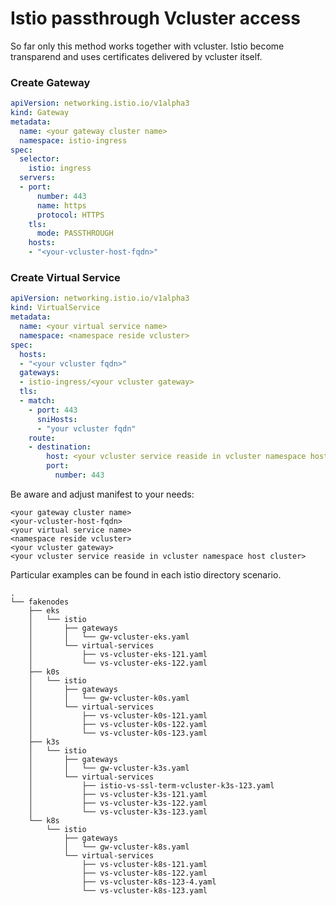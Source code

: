 # Istio passthrough Vcluster access
So far only this method works together with vcluster. Istio become transparend and uses
certificates delivered by vcluster itself.


### Create Gateway
```yaml
apiVersion: networking.istio.io/v1alpha3
kind: Gateway
metadata:
  name: <your gateway cluster name>
  namespace: istio-ingress
spec:
  selector:
    istio: ingress
  servers:
  - port:
      number: 443
      name: https
      protocol: HTTPS
    tls:
      mode: PASSTHROUGH
    hosts:
    - "<your-vcluster-host-fqdn>"
```


### Create Virtual Service
```yaml
apiVersion: networking.istio.io/v1alpha3
kind: VirtualService
metadata:
  name: <your virtual service name>
  namespace: <namespace reside vcluster>
spec:
  hosts:
  - "<your vcluster fqdn>"
  gateways:
  - istio-ingress/<your vcluster gateway>
  tls:
  - match:
    - port: 443
      sniHosts:
      - "your vcluster fqdn"
    route:
    - destination:
        host: <your vcluster service reaside in vcluster namespace host cluster>
        port:
          number: 443
```

Be aware and adjust manifest to your needs:

```console
<your gateway cluster name>
<your-vcluster-host-fqdn>
<your virtual service name>
<namespace reside vcluster>
<your vcluster gateway>
<your vcluster service reaside in vcluster namespace host cluster>
```

Particular examples can be found in each istio directory scenario.

```
.
└── fakenodes
    ├── eks
    │   └── istio
    │       ├── gateways
    │       │   └── gw-vcluster-eks.yaml
    │       └── virtual-services
    │           ├── vs-vcluster-eks-121.yaml
    │           └── vs-vcluster-eks-122.yaml
    ├── k0s
    │   └── istio
    │       ├── gateways
    │       │   └── gw-vcluster-k0s.yaml
    │       └── virtual-services
    │           ├── vs-vcluster-k0s-121.yaml
    │           ├── vs-vcluster-k0s-122.yaml
    │           └── vs-vcluster-k0s-123.yaml
    ├── k3s
    │   └── istio
    │       ├── gateways
    │       │   └── gw-vcluster-k3s.yaml
    │       └── virtual-services
    │           ├── istio-vs-ssl-term-vcluster-k3s-123.yaml
    │           ├── vs-vcluster-k3s-121.yaml
    │           ├── vs-vcluster-k3s-122.yaml
    │           └── vs-vcluster-k3s-123.yaml
    └── k8s
        └── istio
            ├── gateways
            │   └── gw-vcluster-k8s.yaml
            └── virtual-services
                ├── vs-vcluster-k8s-121.yaml
                ├── vs-vcluster-k8s-122.yaml
                ├── vs-vcluster-k8s-123-4.yaml
                └── vs-vcluster-k8s-123.yaml
```